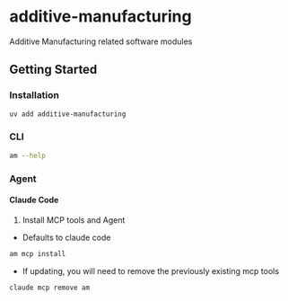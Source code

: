 # additive-manufacturing
Additive Manufacturing related software modules

## Getting Started
### Installation
```bash
uv add additive-manufacturing
```

### CLI
```bash
am --help
```

### Agent
#### Claude Code
1. Install MCP tools and Agent
- Defaults to claude code
```bash
am mcp install
```
- If updating, you will need to remove the previously existing mcp tools
```bash
claude mcp remove am
```

